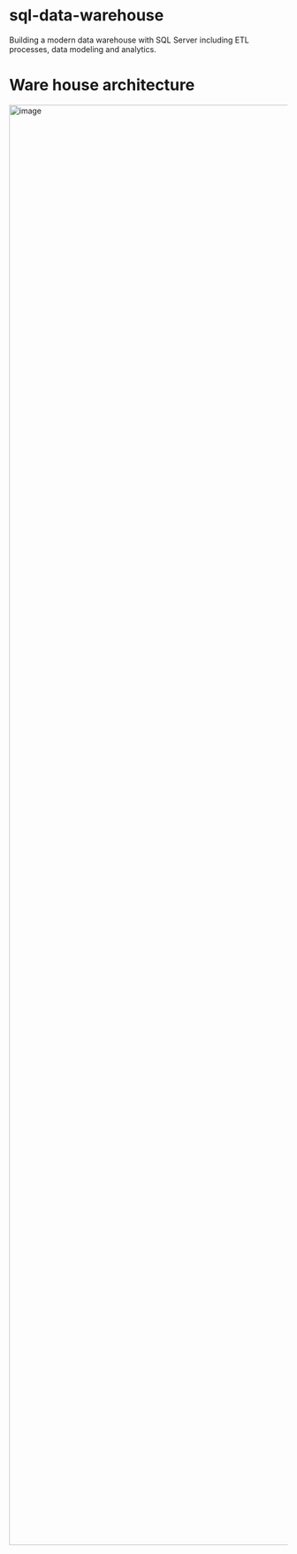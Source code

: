 # sql-data-warehouse

Building a modern data warehouse with SQL Server including ETL processes, data modeling and analytics.

# Ware house architecture
<img width="2964" height="2604" alt="image" src="https://github.com/user-attachments/assets/0c7c52f3-7d61-4249-b957-502bdf1be32d" />
